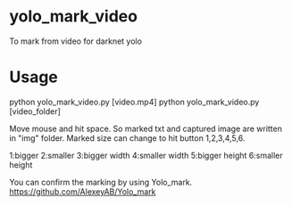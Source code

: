 # yolo_mark_video
To mark from video for darknet yolo

# Usage

python yolo_mark_video.py [video.mp4]
python yolo_mark_video.py [video_folder]


Move mouse and hit space. So marked txt and captured image are written in "img" folder.
Marked size can change to hit button 1,2,3,4,5,6.

1:bigger
2:smaller
3:bigger width
4:smaller width
5:bigger height
6:smaller height


You can confirm the marking by using Yolo_mark.
https://github.com/AlexeyAB/Yolo_mark